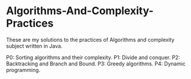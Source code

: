 # Algorithms-And-Complexity-Practices
These are my solutions to the practices of Algorithms and complexity subject written in Java.

P0: Sorting algorithms and their complexity.
P1: Divide and conquer.
P2: Backtracking and Branch and Bound.
P3: Greedy algorithms.
P4: Dynamic programming.
